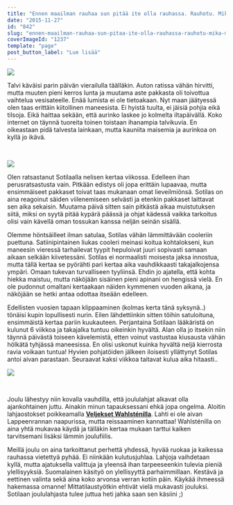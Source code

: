 ```yaml
---
title: "Ennen maailman rauhaa sun pitää ite olla rauhassa. Rauhotu. Mikä muu tänne rauhan tois?"
date: "2015-11-27"
id: "842"
slug: "ennen-maailman-rauhaa-sun-pitaa-ite-olla-rauhassa-rauhotu-mika-muu-tanne-rauhan-tois"
coverImageId: "1237"
template: "page"
post_button_label: "Lue lisää"
---
```


[![](images/201511262336519627.png)](https://qpm.kda.mybluehost.me/wp-content/uploads/2015/11/201511262336519627.png)

Talvi käväisi parin päivän vierailulla täälläkin. Auton ratissa vähän hirvitti, mutta muuten pieni kerros lunta ja muutama aste pakkasta oli toivottua vaihtelua vesisateelle. Enää lumista ei ole tietoakaan. Nyt maan jäätyessä olen taas erittäin kiitollinen maneesista. Ei hyistä tuulta, ei jäisiä pohjia eikä tilsoja. Eikä haittaa sekään, että aurinko laskee jo kolmelta iltapäivällä. Koko internet on täynnä tuoreita toinen toistaan ihanampia talvikuvia. En oikeastaan pidä talvesta lainkaan, mutta kauniita maisemia ja aurinkoa on kyllä jo ikävä.

 

[![](images/201511202316268318.png)](https://qpm.kda.mybluehost.me/wp-content/uploads/2015/11/201511202316268318.png)

Olen ratsastanut Sotilaalla nelisen kertaa viikossa. Edelleen ihan perusratsastusta vain. Pitkään edistys oli jopa erittäin lupaavaa, mutta ensimmäiseet pakkaset toivat taas mukanaan omat lieveilmiönsä. Sotilas on aina reagoinut säiden viilenemiseen selvästi ja etenkin pakkaset laittavat sen aika sekaisin. Muutama päivä sitten sain pitkästä aikaa muistutuksen siitä, miksi on syytä pitää kypärä päässä ja ohjat kädessä vaikka tarkoitus olisi vain kävellä oman tossukan kanssa neljän seinän sisällä.

Olemme höntsäilleet ilman satulaa, Sotilas vähän lämmittävään cooleriin puettuna. Satiinipintainen liukas cooleri meinasi koitua kohtalokseni, kun maneesin vieressä tarhailevat tyypit hepuloivat juuri sopivasti samaan aikaan selkään kiivetessäni. Sotilas ei normaalisti moisesta jaksa innostua, mutta tällä kertaa se pyörähti pari kertaa aika vauhdikkaasti takajalkojensa ympäri. Omaan tukevan turvalliseen tyyliinsä. Ehdin jo ajatella, että kohta hiekka maistuu, mutta näköjään sisäinen pieni apinani on hengissä vielä. En ole pudonnut omaltani kertaakaan näiden kymmenen vuoden aikana, ja näköjään se hetki antaa odottaa itseään edelleen.

Edellisten vuosien tapaan klippaaminen (kolmas kerta tänä syksynä..) tönäisi kupin lopullisesti nurin. Eilen lähdettiinkin sitten töihin satuloituna, ensimmäistä kertaa pariin kuukauteen. Perjantaina Sotilaan lääkäristä on kulunut 6 viikkoa ja takajalka tuntuu oikeinkin hyvältä. Alan olla jo itsekin niin täynnä päivästä toiseen kävelemistä, etten voinut vastustaa kiusausta vähän hölkätä tyhjässä maneesissa. En olisi uskonut kuinka hyvältä neljä kierrosta ravia voikaan tuntua! Hyvien pohjatöiden jälkeen iloisesti yllättynyt Sotilas antoi aivan parastaan. Seuraavat kaksi viikkoa taitavat kulua aika hitaasti..

[![](images/201511202316303278.png)](https://qpm.kda.mybluehost.me/wp-content/uploads/2015/11/201511202316303278.png)

 

Joulu lähestyy niin kovalla vauhdilla, että joululahjat alkavat olla ajankohtainen juttu. Ainakin minun tapauksessani ehkä jopa ongelma. Aloitin lahjaostokset poikkeamalla **[Veljekset Wahlsténilla](http://veljwahlsten.com/)**. Lahti ei ole aivan Lappeenrannan naapurissa, mutta reissaaminen kannattaa! Wahlsténilla on aina yhtä mukavaa käydä ja tälläkin kertaa mukaan tarttui kaiken tarvitsemani lisäksi lämmin joulufiilis.

Meillä joulu on aina tarkoittanut perhettä yhdessä, hyvää ruokaa ja kaikessa rauhassa vietettyä pyhää. Ei niinkään kulutusjuhlaa. Lahjoja vaihdetaan kyllä, mutta ajatuksella valittuja ja yleensä ihan tarpeeseenkin tulevia pieniä ylellisyyksiä. Suomalainen käsityö on ylellisyyttä parhaimmillaan. Kestävä ja eettinen valinta sekä aina koko arvonsa verran kotiin päin. Käykää ihmeessä hakemassa omanne! Mittatilaustyötkin ehtivät vielä mukavasti jouluksi. Sotilaan joululahjasta tulee juttua heti jahka saan sen käsiini ;)
